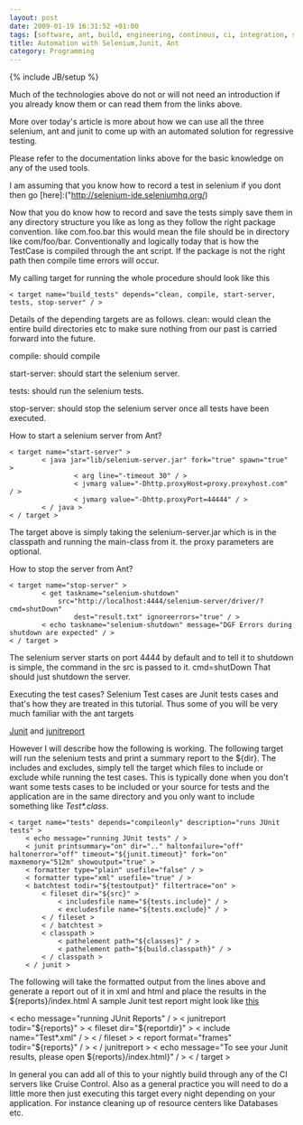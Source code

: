 ```yaml
---
layout: post
date: 2009-01-19 16:31:52 +01:00
tags: [software, ant, build, engineering, continous, ci, integration, scm, selenium, testing, automated-testing, junit]
title: Automation with Selenium,Junit, Ant
category: Programming
---
```

{% include JB/setup %}



[What is Selenium]:("http://seleniumhq.org")
[How does Selenium work]:("http://seleniumhq.org/about/how.html")
[History and how it started]:("http://seleniumhq.org/about/history.html")
[About Ant]:("http://ant.apache.org/")
[About Junit]:("http://www.junit.org/")


Much of the technologies above do not or will not need an introduction if you already know them or can read them from the links above.

More over today's article is more about how we can use all the three selenium, ant and junit to come up with an automated solution for regressive testing.

Please refer to the documentation links above for the basic knowledge on any of the used tools.

I am assuming that you know how to record a test in selenium if you dont then go 
[here]:("http://selenium-ide.seleniumhq.org/)

Now that you do know how to record and save the tests simply save them in any directory structure you like as long as they follow the right package convention. like com.foo.bar
this would mean the file should be in directory like com/foo/bar. Conventionally and logically today that is how the TestCase is compiled through the ant script. If the package is not the right path then compile time errors will occur.

My calling target for running the whole procedure should look like this

	< target name="build_tests" depends="clean, compile, start-server,  tests, stop-server" / >


Details of the depending targets are as follows.
clean: would clean the entire build directories etc to make sure nothing from our past is carried forward into the future.

compile: should compile

start-server: should start the selenium server.

tests: should run the selenium tests.

stop-server: should stop the selenium server once all tests have been executed.

How to start a selenium server from Ant?

	< target name="start-server" >
        	< java jar="lib/selenium-server.jar" fork="true" spawn="true" >
            		< arg line="-timeout 30" / >
            		< jvmarg value="-Dhttp.proxyHost=proxy.proxyhost.com" / >
            		< jvmarg value="-Dhttp.proxyPort=44444" / >
        	< / java >
	< / target >


The target above is simply taking the selenium-server.jar which is in the classpath and running the main-class from it. the proxy parameters are optional.

How to stop the server from Ant?

	< target name="stop-server" >
        	< get taskname="selenium-shutdown" 
    			src="http://localhost:4444/selenium-server/driver/?cmd=shutDown"	
            		dest="result.txt" ignoreerrors="true" / >
        	< echo taskname="selenium-shutdown" message="DGF Errors during shutdown are expected" / >
	< / target >


The selenium server starts on port 4444 by default and to tell it to shutdown is simple, the command in the src is passed to it. cmd=shutDown
That should just shutdown the server.

Executing the test cases?
Selenium Test cases are Junit tests cases and that's how they are treated in this tutorial.
Thus some of you will be very much familiar with the ant targets

[Junit](http://ant.apache.org/manual/OptionalTasks/junit.html) 
and 
[junitreport](http://ant.apache.org/manual/OptionalTasks/junitreport.html)

However I will describe how the following is working. The following target will run the selenium tests and print a summary report to the ${dir}. The includes and excludes, simply tell the target which files to include or exclude while running the test cases. This is typically done when you don't want some tests cases to be included or your source for tests and the application are in the same directory and you only want to include something like *Test\*.class*. 


	< target name="tests" depends="compileonly" description="runs JUnit tests" >
		< echo message="running JUnit tests" / >
		< junit printsummary="on" dir=".." haltonfailure="off" haltonerror="off" timeout="${junit.timeout}" fork="on" maxmemory="512m" showoutput="true" >
		< formatter type="plain" usefile="false" / >
		< formatter type="xml" usefile="true" / >
		< batchtest todir="${testoutput}" filtertrace="on" >
        	< fileset dir="${src}" >
          		< includesfile name="${tests.include}" / >
          		< excludesfile name="${tests.exclude}" / >
        	< / fileset >
      		< / batchtest >
      		< classpath >
        		< pathelement path="${classes}" / >
        		< pathelement path="${build.classpath}" / >
      		< / classpath >
    	< / junit >


The following will take the formatted output from the lines above and generate a report out of it in xml and html and place the results in the ${reports}/index.html
A sample Junit test report might look like 
[this](http://studios.thoughtworks.com/cruise-continuous-integration/1.0/help/resources/images/cruise/tab-with-junit.png)

   < echo message="running JUnit Reports" / >
   < junitreport todir="${reports}" >
      < fileset dir="${reportdir}" >
        < include name="Test*.xml" / >
      < / fileset >
      < report format="frames" todir="${reports}" / >
    < / junitreport >
    < echo message="To see your Junit results, please open ${reports}/index.html}" / >
  < / target >


In general you can add all of this to your nightly build through any of the CI servers like Cruise Control. Also as a general practice you will need to do a  little more then just executing this target every night depending on your application. For instance cleaning up of resource centers like Databases etc.


